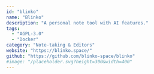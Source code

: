 ```yaml
---
id: "blinko"
name: "Blinko"
description: "A personal note tool with AI features."
tags:
  - "AGPL-3.0"
  - "Docker"
category: "Note-taking & Editors"
website: "https://blinko.space/"
github: "https://github.com/blinko-space/blinko"
#image: "/placeholder.svg?height=300&width=400"
---
```


